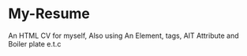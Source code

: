 # My-Resume
An HTML CV for myself, Also using An Element, tags, AIT Attribute and Boiler plate e.t.c
